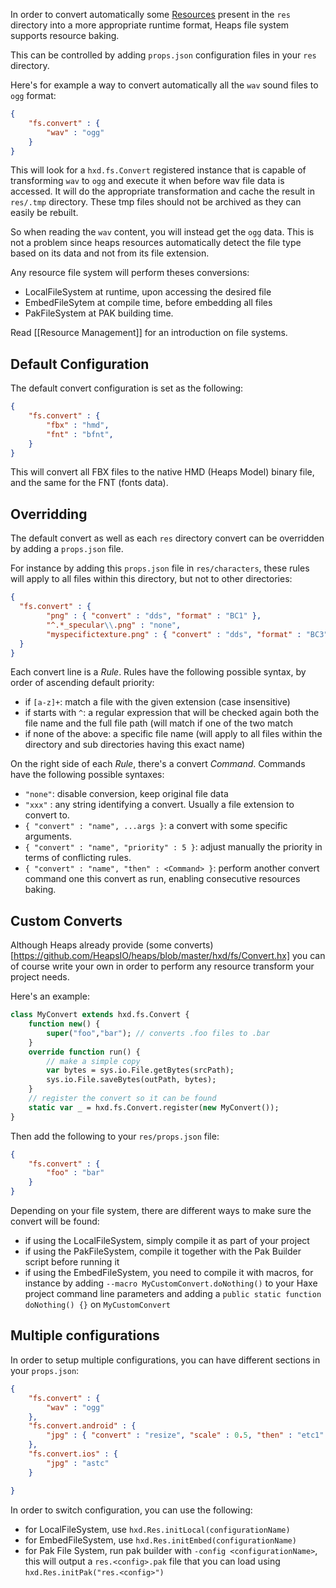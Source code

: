 In order to convert automatically some [Resources](Resource-Management) present in the `res` directory into a more appropriate runtime format, Heaps file system supports resource baking.

This can be controlled by adding `props.json` configuration files in your `res` directory.

Here's for example a way to convert automatically all the `wav` sound files to `ogg` format:

```json
{
    "fs.convert" : {
        "wav" : "ogg"
    }
}
```

This will look for a `hxd.fs.Convert` registered instance that is capable of transforming `wav` to `ogg` and execute it when before wav file data is accessed. It will do the appropriate transformation and cache the result in `res/.tmp` directory. These tmp files should not be archived as they can easily be rebuilt.

So when reading the `wav` content, you will instead get the `ogg` data. This is not a problem since heaps resources automatically detect the file type based on its data and not from its file extension.

Any resource file system will perform theses conversions:
- LocalFileSystem at runtime, upon accessing the desired file
- EmbedFileSytem at compile time, before embedding all files
- PakFileSystem at PAK building time.

Read [[Resource Management]] for an introduction on file systems.

## Default Configuration

The default convert configuration is set as the following:

```json
{
    "fs.convert" : {
        "fbx" : "hmd",
        "fnt" : "bfnt",
    }
}
```

This will convert all FBX files to the native HMD (Heaps Model) binary file, and the same for the FNT (fonts data).

## Overridding

The default convert as well as each `res` directory convert can be overridden by adding a `props.json` file.

For instance by adding this `props.json` file in `res/characters`, these rules will apply to all files within this directory, but not to other directories:

```json
{
  "fs.convert" : {
        "png" : { "convert" : "dds", "format" : "BC1" },
        "^.*_specular\\.png" : "none",
        "myspecifictexture.png" : { "convert" : "dds", "format" : "BC3" }
  }
}
```

Each convert line is a _Rule_. Rules have the following possible syntax, by order of ascending default priority:

- if `[a-z]+`: match a file with the given extension (case insensitive)
- if starts with `^`: a regular expression that will be checked again both the file name and the full file path (will match if one of the two match
- if none of the above: a specific file name (will apply to all files within the directory and sub directories having this exact name)

On the right side of each _Rule_, there's a convert _Command_. Commands have the following possible syntaxes:

- `"none"`: disable conversion, keep original file data
- `"xxx"` : any string identifying a convert. Usually a file extension to convert to.
- `{ "convert" : "name", ...args }`: a convert with some specific arguments.
- `{ "convert" : "name", "priority" : 5 }`: adjust manually the priority in terms of conflicting rules.
- `{ "convert" : "name", "then" : <Command> }`: perform another convert command one this convert as run, enabling consecutive resources baking.

## Custom Converts

Although Heaps already provide (some converts)[https://github.com/HeapsIO/heaps/blob/master/hxd/fs/Convert.hx] you can of course write your own in order to perform any resource transform your project needs.

Here's an example:

```haxe
class MyConvert extends hxd.fs.Convert {
    function new() {
        super("foo","bar"); // converts .foo files to .bar
    }
    override function run() {
        // make a simple copy
        var bytes = sys.io.File.getBytes(srcPath);
        sys.io.File.saveBytes(outPath, bytes); 
    }
    // register the convert so it can be found
    static var _ = hxd.fs.Convert.register(new MyConvert());
}
```

Then add the following to your `res/props.json` file:

```json
{
    "fs.convert" : {
        "foo" : "bar"
    }
}
```

Depending on your file system, there are different ways to make sure the convert will be found:
- if using the LocalFileSystem, simply compile it as part of your project
- if using the PakFileSystem, compile it together with the Pak Builder script before running it
- if using the EmbedFileSystem, you need to compile it with macros, for instance by adding `--macro MyCustomConvert.doNothing()` to your Haxe project command line parameters and adding a `public static function doNothing() {}` on `MyCustomConvert`

## Multiple configurations

In order to setup multiple configurations, you can have different sections in your `props.json`:

```json
{
    "fs.convert" : {
        "wav" : "ogg"
    },
    "fs.convert.android" : {
        "jpg" : { "convert" : "resize", "scale" : 0.5, "then" : "etc1" }
    },
    "fs.convert.ios" : {
        "jpg" : "astc"
    }

}
```

In order to switch configuration, you can use the following:
- for LocalFileSystem, use `hxd.Res.initLocal(configurationName)`
- for EmbedFileSystem, use `hxd.Res.initEmbed(configurationName)`
- for Pak File System, run pak builder with `-config <configurationName>`, this will output a `res.<config>.pak` file that you can load using `hxd.Res.initPak("res.<config>")`


